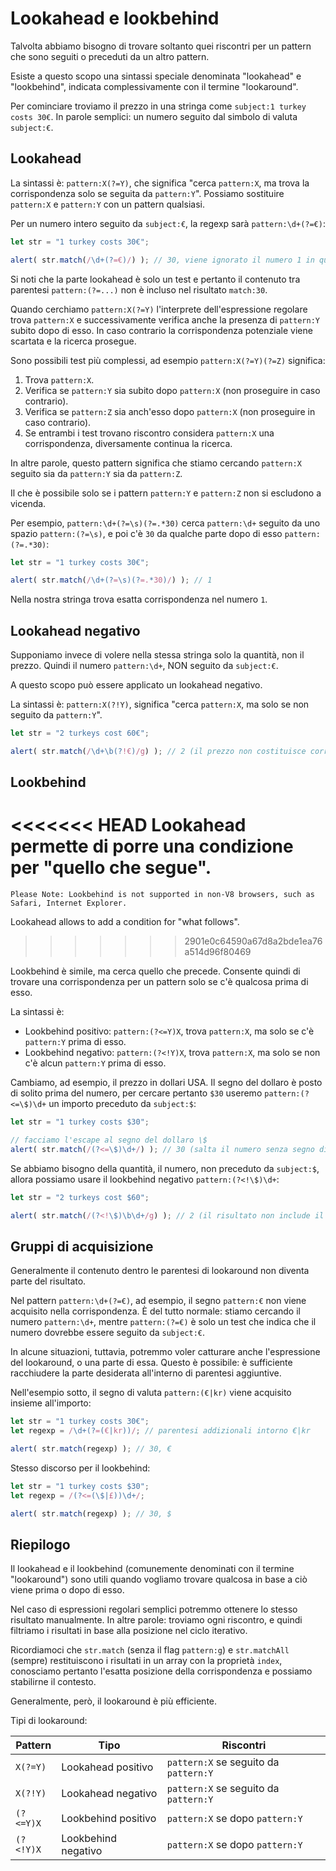 # Lookahead e lookbehind

Talvolta abbiamo bisogno di trovare soltanto quei riscontri per un pattern che sono seguiti o preceduti da un altro pattern.

Esiste a questo scopo una sintassi speciale denominata "lookahead" e "lookbehind", indicata complessivamente con il termine "lookaround".

Per cominciare troviamo il prezzo in una stringa come `subject:1 turkey costs 30€`. In parole semplici: un numero seguito dal simbolo di valuta `subject:€`.

## Lookahead

La sintassi è: `pattern:X(?=Y)`, che significa "cerca `pattern:X`, ma trova la corrispondenza solo se seguita da `pattern:Y`". Possiamo sostituire `pattern:X` e `pattern:Y` con un pattern qualsiasi.

Per un numero intero seguito da `subject:€`, la regexp sarà `pattern:\d+(?=€)`:

```js run
let str = "1 turkey costs 30€";

alert( str.match(/\d+(?=€)/) ); // 30, viene ignorato il numero 1 in quanto non seguito da €
```

Si noti che la parte lookahead è solo un test e pertanto il contenuto tra parentesi `pattern:(?=...)` non è incluso nel risultato `match:30`.

Quando cerchiamo `pattern:X(?=Y)` l'interprete dell'espressione regolare trova `pattern:X` e successivamente verifica anche la presenza di `pattern:Y` subito dopo di esso. In caso contrario la corrispondenza potenziale viene scartata e la ricerca prosegue.

Sono possibili test più complessi, ad esempio `pattern:X(?=Y)(?=Z)` significa:

1. Trova `pattern:X`.
2. Verifica se `pattern:Y` sia subito dopo `pattern:X` (non proseguire in caso contrario).
3. Verifica se `pattern:Z` sia anch'esso dopo `pattern:X` (non proseguire in caso contrario).
4. Se entrambi i test trovano riscontro considera `pattern:X` una corrispondenza, diversamente continua la ricerca.

In altre parole, questo pattern significa che stiamo cercando `pattern:X` seguito sia da `pattern:Y` sia da `pattern:Z`.

Il che è possibile solo se i pattern `pattern:Y` e `pattern:Z` non si escludono a vicenda.

Per esempio, `pattern:\d+(?=\s)(?=.*30)` cerca `pattern:\d+` seguito da uno spazio `pattern:(?=\s)`, e poi c'è `30` da qualche parte dopo di esso `pattern:(?=.*30)`:

```js run
let str = "1 turkey costs 30€";

alert( str.match(/\d+(?=\s)(?=.*30)/) ); // 1
```

Nella nostra stringa trova esatta corrispondenza nel numero `1`.

## Lookahead negativo

Supponiamo invece di volere nella stessa stringa solo la quantità, non il prezzo. Quindi il numero `pattern:\d+`, NON seguito da `subject:€`.

A questo scopo può essere applicato un lookahead negativo.

La sintassi è: `pattern:X(?!Y)`, significa "cerca `pattern:X`, ma solo se non seguito da `pattern:Y`".

```js run
let str = "2 turkeys cost 60€";

alert( str.match(/\d+\b(?!€)/g) ); // 2 (il prezzo non costituisce corrispondenza)
```

## Lookbehind

<<<<<<< HEAD
Lookahead permette di porre una condizione per "quello che segue".
=======
```warn header="Lookbehind browser compatibility"
Please Note: Lookbehind is not supported in non-V8 browsers, such as Safari, Internet Explorer.
```

Lookahead allows to add a condition for "what follows".
>>>>>>> 2901e0c64590a67d8a2bde1ea76a514d96f80469

Lookbehind è simile, ma cerca quello che precede. Consente quindi di trovare una corrispondenza per un pattern solo se c'è qualcosa prima di esso.

La sintassi è:
- Lookbehind positivo: `pattern:(?<=Y)X`, trova `pattern:X`, ma solo se c'è `pattern:Y` prima di esso.
- Lookbehind negativo: `pattern:(?<!Y)X`, trova `pattern:X`, ma solo se non c'è alcun `pattern:Y` prima di esso.

Cambiamo, ad esempio, il prezzo in dollari USA. Il segno del dollaro è posto di solito prima del numero, per cercare pertanto `$30` useremo `pattern:(?<=\$)\d+` un importo preceduto da `subject:$`:

```js run
let str = "1 turkey costs $30";

// facciamo l'escape al segno del dollaro \$
alert( str.match(/(?<=\$)\d+/) ); // 30 (salta il numero senza segno di valuta)
```

Se abbiamo bisogno della quantità, il numero, non preceduto da `subject:$`, allora possiamo usare il lookbehind negativo `pattern:(?<!\$)\d+`:

```js run
let str = "2 turkeys cost $60";

alert( str.match(/(?<!\$)\b\d+/g) ); // 2 (il risultato non include il prezzo)
```

## Gruppi di acquisizione

Generalmente il contenuto dentro le parentesi di lookaround non diventa parte del risultato.

Nel pattern `pattern:\d+(?=€)`, ad esempio, il segno `pattern:€` non viene acquisito nella corrispondenza. È del tutto normale: stiamo cercando il numero `pattern:\d+`, mentre `pattern:(?=€)` è solo un test che indica che il numero dovrebbe essere seguito da `subject:€`.

In alcune situazioni, tuttavia, potremmo voler catturare anche l'espressione del lookaround, o una parte di essa. Questo è possibile: è sufficiente racchiudere la parte desiderata all'interno di parentesi aggiuntive.

Nell'esempio sotto, il segno di valuta `pattern:(€|kr)` viene acquisito insieme all'importo:

```js run
let str = "1 turkey costs 30€";
let regexp = /\d+(?=(€|kr))/; // parentesi addizionali intorno €|kr

alert( str.match(regexp) ); // 30, €
```

Stesso discorso per il lookbehind:

```js run
let str = "1 turkey costs $30";
let regexp = /(?<=(\$|£))\d+/;

alert( str.match(regexp) ); // 30, $
```

## Riepilogo

Il lookahead e il lookbehind (comunemente denominati con il termine "lookaround") sono utili quando vogliamo trovare qualcosa in base a ciò viene prima o dopo di esso.

Nel caso di espressioni regolari semplici potremmo ottenere lo stesso risultato manualmente. In altre parole: troviamo ogni riscontro, e quindi filtriamo i risultati in base alla posizione nel ciclo iterativo.

Ricordiamoci che `str.match` (senza il flag `pattern:g`) e `str.matchAll` (sempre) restituiscono i risultati in un array con la proprietà `index`, conosciamo pertanto l'esatta posizione della corrispondenza e possiamo stabilirne il contesto.

Generalmente, però, il lookaround è più efficiente.

Tipi di lookaround:

| Pattern            | Tipo             | Riscontri |
|--------------------|------------------|---------|
| `X(?=Y)`   | Lookahead positivo | `pattern:X` se seguito da `pattern:Y` |
| `X(?!Y)`   | Lookahead negativo | `pattern:X` se seguito da `pattern:Y` |
| `(?<=Y)X` |  Lookbehind positivo | `pattern:X` se dopo `pattern:Y` |
| `(?<!Y)X` | Lookbehind negativo | `pattern:X` se dopo `pattern:Y` |
